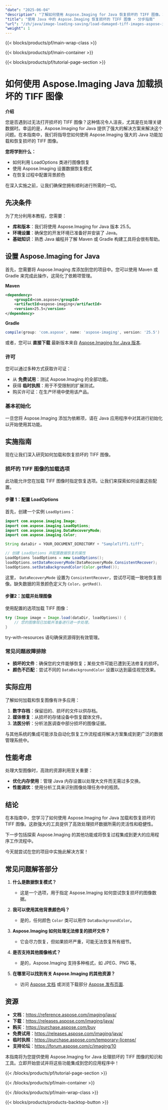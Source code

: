 ```yaml
---
"date": "2025-06-04"
"description": "了解如何使用 Aspose.Imaging for Java 恢复损坏的 TIFF 图像。本指南涵盖数据恢复选项和实际应用。"
"title": "使用 Java 中的 Aspose.Imaging 恢复损坏的 TIFF 图像 - 分步指南"
"url": "/zh/java/image-loading-saving/load-damaged-tiff-images-aspose-imaging-java/"
"weight": 1
---
```


{{< blocks/products/pf/main-wrap-class >}}

{{< blocks/products/pf/main-container >}}

{{< blocks/products/pf/tutorial-page-section >}}
# 如何使用 Aspose.Imaging Java 加载损坏的 TIFF 图像

**介绍**

您是否遇到过无法打开损坏的 TIFF 图像？这种情况令人沮丧，尤其是在处理关键数据时。幸运的是，Aspose.Imaging for Java 提供了强大的解决方案来解决这个问题。在本指南中，我们将指导您如何使用 Aspose.Imaging 强大的 Java 功能加载和恢复损坏的 TIFF 图像。

**您将学到什么：**
- 如何利用 LoadOptions 类进行图像恢复
- 使用 Aspose.Imaging 设置数据恢复模式
- 在恢复过程中配置背景颜色

在深入实施之前，让我们确保您拥有顺利进行所需的一切。

## 先决条件

为了充分利用本教程，您需要：
- **库和版本**：我们将使用 Aspose.Imaging for Java 版本 25.5。
- **环境设置**：确保您的开发环境已准备好并安装了 Java。
- **基础知识**：熟悉 Java 编程并了解 Maven 或 Gradle 构建工具将会很有帮助。

## 设置 Aspose.Imaging for Java

首先，您需要将 Aspose.Imaging 库添加到您的项目中。您可以使用 Maven 或 Gradle 来完成此操作，这简化了依赖项管理。

**Maven**
```xml
<dependency>
    <groupId>com.aspose</groupId>
    <artifactId>aspose-imaging</artifactId>
    <version>25.5</version>
</dependency>
```

**Gradle**
```gradle
compile(group: 'com.aspose', name: 'aspose-imaging', version: '25.5')
```

或者，您可以 **直接下载** 最新版本来自 [Aspose.Imaging for Java 版本](https://releases。aspose.com/imaging/java/).

### 许可

您可以通过多种方式获取许可证：
- 从 **免费试用**：测试 Aspose.Imaging 的全部功能。
- 获得 **临时执照**：用于不受限制的扩展测试。
- 购买许可证：在生产环境中使用该产品。

### 基本初始化

一旦您将 Aspose.Imaging 添加为依赖项，请在 Java 应用程序中对其进行初始化以开始使用其功能。

## 实施指南

现在让我们深入研究如何加载和恢复损坏的 TIFF 图像。

### 损坏的 TIFF 图像的加载选项

此功能允许您在加载 TIFF 图像时指定恢复选项。让我们来探索如何设置这些配置。

#### 步骤 1：配置 LoadOptions

首先，创建一个实例 `LoadOptions`：

```java
import com.aspose.imaging.Image;
import com.aspose.imaging.LoadOptions;
import com.aspose.imaging.DataRecoveryMode;
import com.aspose.imaging.Color;

String dataDir = YOUR_DOCUMENT_DIRECTORY + "SampleTiff1.tiff";

// 创建 LoadOptions 并配置数据恢复的属性
LoadOptions loadOptions = new LoadOptions();
loadOptions.setDataRecoveryMode(DataRecoveryMode.ConsistentRecover);
loadOptions.setDataBackgroundColor(Color.getRed());
```

这里， `DataRecoveryMode` 设置为 `ConsistentRecover`，尝试尽可能一致地恢复图像。缺失数据的背景颜色定义为 `Color。getRed()`.

#### 步骤2：加载并处理图像

使用配置的选项加载 TIFF 图像：

```java
try (Image image = Image.load(dataDir, loadOptions)) {
    // 您的图像现已加载并准备进行进一步处理。
}
```

try-with-resources 语句确保资源得到有效管理。 

### 常见问题故障排除

- **损坏的文件**：确保您的文件能够恢复；某些文件可能已遭到无法修复的损坏。
- **颜色不匹配**：尝试不同的 `DataBackgroundColor` 设置以达到最佳视觉效果。

## 实际应用

了解如何加载和恢复图像有许多应用：
1. **数字存档**：保留旧的、损坏的文件以供存档。
2. **媒体修复**：从损坏的存储设备中恢复媒体文件。
3. **法医分析**：分析法医调查中部分损坏的图像证据。

与其他系统的集成可能涉及自动化恢复工作流程或将解决方案集成到更广泛的数据管理系统中。

## 性能考虑

处理大型图像时，高效的资源利用至关重要：

- **优化内存使用**：管理 Java 内存设置以处理大文件而无需过多交换。
- **性能调优**：使用分析工具来识别图像处理任务中的瓶颈。

## 结论

在本指南中，您学习了如何使用 Aspose.Imaging for Java 加载和恢复损坏的 TIFF 图像。这款强大的工具提供了高效处理损坏数据所需的灵活性和稳健性。

下一步包括探索 Aspose.Imaging 的其他功能或将恢复过程集成到更大的应用程序工作流程中。 

今天就尝试在您的项目中实施此解决方案！

## 常见问题解答部分

1. **什么是数据恢复模式？**
   - 这是一个选项，用于指定 Aspose.Imaging 如何尝试恢复损坏的图像数据。

2. **我可以使用其他背景颜色吗？**
   - 是的，任何颜色 `Color` 类可以用作 `DataBackgroundColor`。

3. **Aspose.Imaging 如何处理无法修复的损坏文件？**
   - 它会尽力恢复，但如果损坏严重，可能无法恢复所有细节。

4. **是否支持其他图像格式？**
   - 是的，Aspose.Imaging 支持多种格式，如 JPEG、PNG 等。

5. **在哪里可以找到有关 Aspose.Imaging 的其他资源？**
   - 访问 [Aspose 文档](https://reference.aspose.com/imaging/java/) 或浏览下载部分 [Aspose 发布页面](https://releases。aspose.com/imaging/java/).

## 资源

- **文档**：https://reference.aspose.com/imaging/java/
- **下载**：https://releases.aspose.com/imaging/java/
- **购买**：https://purchase.aspose.com/buy
- **免费试用**：https://releases.aspose.com/imaging/java/
- **临时执照**：https://purchase.aspose.com/temporary-license/
- **支持论坛**：https://forum.aspose.com/c/imaging/10

本指南将为您提供使用 Aspose.Imaging for Java 处理损坏的 TIFF 图像的知识和工具。立即开始尝试并将这些功能集成到您的应用程序中！

{{< /blocks/products/pf/tutorial-page-section >}}

{{< /blocks/products/pf/main-container >}}

{{< /blocks/products/pf/main-wrap-class >}}

{{< blocks/products/products-backtop-button >}}